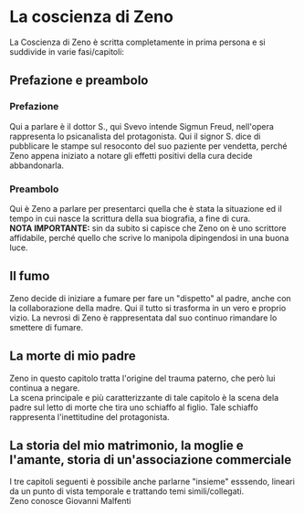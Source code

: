 # La coscienza di Zeno
La Coscienza di Zeno è scritta completamente in prima persona e si suddivide in varie fasi/capitoli:


## Prefazione e preambolo
### Prefazione
Qui a parlare è il dottor S., qui Svevo intende Sigmun Freud, nell'opera rappresenta lo psicanalista del protagonista.
Qui il signor S. dice di pubblicare le stampe sul resoconto del suo paziente per vendetta, perché Zeno appena iniziato a notare gli effetti positivi della cura decide 
abbandonarla. 

### Preambolo
Qui è Zeno a parlare per presentarci quella che è stata la situazione ed il tempo in cui nasce la scrittura della sua biografia, a fine di cura. <br>
**NOTA IMPORTANTE:** sin da subito si capisce che Zeno on è uno scrittore affidabile, perché quello che scrive lo manipola dipingendosi in una buona luce.

## Il fumo
Zeno decide di iniziare a fumare per fare un "dispetto" al padre, anche con la collaborazione della madre. Qui il tutto si trasforma in un vero e proprio vizio.
La nevrosi di Zeno è rappresentata dal suo continuo rimandare lo smettere di fumare.

## La morte di mio padre
Zeno in questo capitolo tratta l'origine del trauma paterno, che però lui continua a negare. <br>
La scena principale e più caratterizzante di tale capitolo è la scena dela padre sul letto di morte che tira uno schiaffo al figlio. 
Tale schiaffo rappresenta l'inettitudine del protagonista.

## La storia del mio matrimonio, la moglie e l'amante, storia di un'associazione commerciale
I tre capitoli seguenti è possibile anche parlarne "insieme" esssendo, lineari da un punto di vista temporale e trattando temi simili/collegati. <br>
Zeno conosce Giovanni Malfenti
